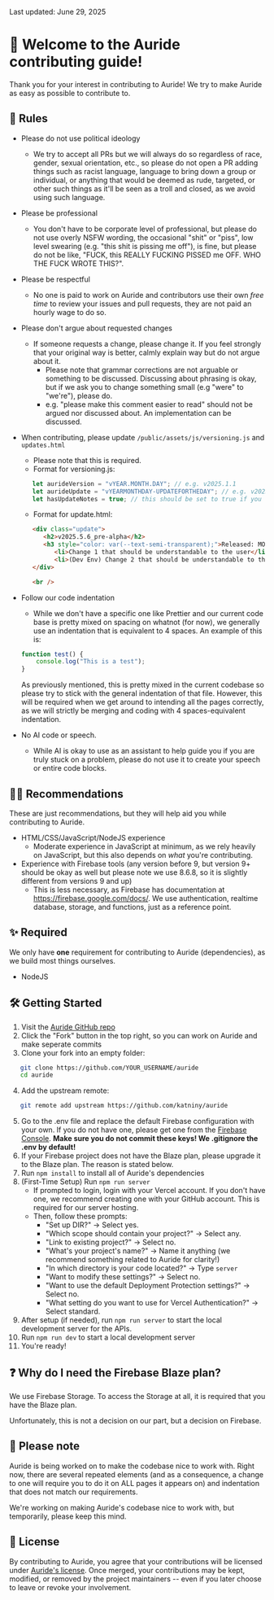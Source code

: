 Last updated: June 29, 2025
# 👋 Welcome to the Auride contributing guide!
Thank you for your interest in contributing to Auride! We try to make Auride as easy as possible to contribute to.

## 📃 Rules
- Please do not use political ideology
   - We try to accept all PRs but we will always do so regardless of race, gender, sexual orientation, etc., so please do not open a PR adding things such as racist language, language to bring down a group or individual, or anything that would be deemed as rude, targeted, or other such things as it'll be seen as a troll and closed, as we avoid using such language.
- Please be professional
   - You don't have to be corporate level of professional, but please do not use overly NSFW wording, the occasional "shit" or "piss", low level swearing (e.g. "this shit is pissing me off"), is fine, but please do not be like, "FUCK, this REALLY FUCKING PISSED me OFF. WHO THE FUCK WROTE THIS?".
- Please be respectful
   - No one is paid to work on Auride and contributors use their own *free time* to review your issues and pull requests, they are not paid an hourly wage to do so.
- Please don't argue about requested changes
   - If someone requests a change, please change it. If you feel strongly that your original way is better, calmly explain way but do not argue about it.
      - Please note that grammar corrections are not arguable or something to be discussed. Discussing about phrasing is okay, but if we ask you to change something small (e.g "were" to "we're"), please do.
      - e.g. "please make this comment easier to read" should not be argued nor discussed about. An implementation can be discussed.
- When contributing, please update `/public/assets/js/versioning.js` and `updates.html`
   - Please note that this is required.
   - Format for versioning.js:
   ```js
      let aurideVersion = "vYEAR.MONTH.DAY"; // e.g. v2025.1.1
      let aurideUpdate = "vYEARMONTHDAY-UPDATEFORTHEDAY"; // e.g. v202551-5
      let hasUpdateNotes = true; // this should be set to true if you have update notes in updates.html, otherwise false
   ```
   - Format for update.html:
   ```html
      <div class="update">
         <h2>v2025.5.6_pre-alpha</h2>
         <h3 style="color: var(--text-semi-transparent);">Released: MONTH DAY, YEAR</h3> <!-- e.g. May 1, 2025 -->
            <li>Change 1 that should be understandable to the user</li>
            <li>(Dev Env) Change 2 that should be understandable to the user, but ONLY applies to the codebase rather than the end-user</li>
      </div>

      <br />
   ```
- Follow our code indentation
   - While we don't have a specific one like Prettier and our current code base is pretty mixed on spacing on whatnot (for now), we generally use an indentation that is equivalent to 4 spaces.
   An example of this is:

   ```js 
   function test() {
       console.log("This is a test");
   }
   ```

   As previously mentioned, this is pretty mixed in the current codebase so please try to stick with the general indentation of that file. However, this will be required when we get around to intending all the pages correctly, as we will strictly be merging and coding with 4 spaces-equivalent indentation.

- No AI code or speech.
   - While AI is okay to use as an assistant to help guide you if you are truly stuck on a problem, please do not use it to create your speech or entire code blocks.

## 👩‍💻 Recommendations
These are just recommendations, but they will help aid you while contributing to Auride.
- HTML/CSS/JavaScript/NodeJS experience
   - Moderate experience in JavaScript at minimum, as we rely heavily on JavaScript, but this also depends on *what* you're contributing.
- Experience with Firebase tools (any version before 9, but version 9+ should be okay as well but please note we use 8.6.8, so it is slightly different from versions 9 and up)
   - This is less necessary, as Firebase has documentation at https://firebase.google.com/docs/. We use authentication, realtime database, storage, and functions, just as a reference point.

## ✨ Required
We only have **one** requirement for contributing to Auride (dependencies), as we build most things ourselves.
- NodeJS

## 🛠 Getting Started
1. Visit the [Auride GitHub repo](https://github.com/katniny/auride)
2. Click the "Fork" button in the top right, so you can work on Auride and make seperate commits
3. Clone your fork into an empty folder:
```bash
   git clone https://github.com/YOUR_USERNAME/auride
   cd auride
```
4. Add the upstream remote:
```bash
   git remote add upstream https://github.com/katniny/auride
```
5. Go to the .env file and replace the default Firebase configuration with your own. If you do not have one, please get one from the [Firebase Console](https://console.firebase.google.com/). **Make sure you do not commit these keys! We .gitignore the .env by default!**
6. If your Firebase project does not have the Blaze plan, please upgrade it to the Blaze plan. The reason is stated below.
7. Run `npm install` to install all of Auride's dependencies
8. (First-Time Setup) Run `npm run server`
   - If prompted to login, login with your Vercel account. If you don't have one, we recommend creating one with your GitHub account. This is required for our server hosting. 
   - Then, follow these prompts:
      - "Set up DIR?" -> Select yes.
      - "Which scope should contain your project?" -> Select any.
      - "Link to existing project?" -> Select no.
      - "What's your project's name?" -> Name it anything (we recommend something related to Auride for clarity!)
      - "In which directory is your code located?" -> Type `server`
      - "Want to modify these settings?" -> Select no.
      - "Want to use the default Deployment Protection settings?" -> Select no.
      - "What setting do you want to use for Vercel Authentication?" -> Select standard.
9. After setup (if needed), run `npm run server` to start the local development server for the APIs. 
10. Run `npm run dev` to start a local development server
11. You're ready!

## ❓ Why do I need the Firebase Blaze plan?
We use Firebase Storage. To access the Storage at all, it is required that you have the Blaze plan.

Unfortunately, this is not a decision on our part, but a decision on Firebase.

## 📝 Please note
Auride is being worked on to make the codebase nice to work with. Right now, there are several repeated elements (and as a consequence, a change to one will require you to do it on ALL pages it appears on) and indentation that does not match our requirements.

We're working on making Auride's codebase nice to work with, but temporarily, please keep this mind.

## 📔 License
By contributing to Auride, you agree that your contributions will be licensed under [Auride's license](https://github.com/katniny/auride/blob/main/LICENSE). Once merged, your contributions may be kept, modified, or removed by the project maintainers -- even if you later choose to leave or revoke your involvement.